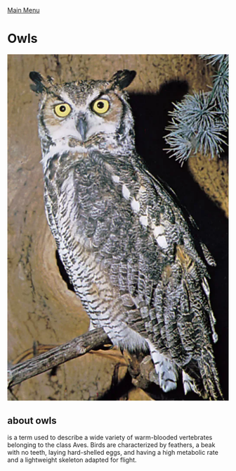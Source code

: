[Main Menu](README.md)
# Owls

![owl]( ./img/owl.webp)

## about owls

 is a term used to describe a wide variety of warm-blooded vertebrates belonging to the class Aves. Birds are characterized by feathers, a beak with no teeth, laying hard-shelled eggs, and having a high metabolic rate and a lightweight skeleton adapted for flight.
